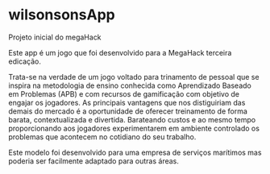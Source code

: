 # wilsonsonsApp
Projeto inicial do megaHack

Este app é um jogo que foi desenvolvido para a MegaHack terceira edicação.

Trata-se na verdade de um jogo voltado para trinamento de pessoal que se inspira na metodologia de ensino conhecida como Aprendizado Baseado em Problemas (APB) e com recursos de gamificação com objetivo de engajar os jogadores.
As principais vantagens que nos distiguiriam das demais do mercado é a oportunidade de oferecer treinamento de forma barata, contextualizada e divertida. Barateando custos e ao mesmo tempo proporcionando aos jogadores experimentarem em ambiente
controlado os problemas que acontecem no cotidiano do seu trabalho.

Este modelo foi desenvolvido para uma empresa de serviços marítimos mas poderia ser facilmente adaptado para outras áreas.
